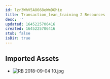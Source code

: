 ```yaml
---
id: lzr3WhV5A8668eWmDGhie
title: Transaction_lean_training 2 Resources
desc: ''
updated: 1645225706416
created: 1645225706416
stub: false
isDir: true
---
```

## Imported Assets
- ![RB 2018-09-04 10.jpg](/assets/rb-2018-09-04-10.jpg)
